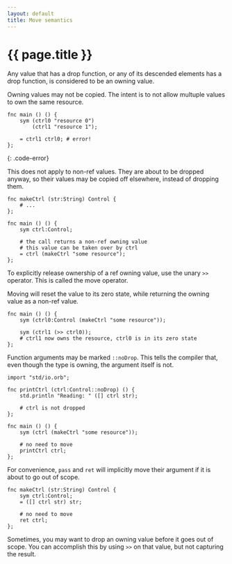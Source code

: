 ```yaml
---
layout: default
title: Move semantics
---
```

# {{ page.title }}

Any value that has a drop function, or any of its descended elements has a drop function, is considered to be an owning value.

Owning values may not be copied. The intent is to not allow multuple values to own the same resource.

```
fnc main () () {
    sym (ctrl0 "resource 0")
        (ctrl1 "resource 1");

    = ctrl1 ctrl0; # error!
};
```
{: .code-error}

This does not apply to non-ref values. They are about to be dropped anyway, so their values may be copied off elsewhere, instead of dropping them.

```
fnc makeCtrl (str:String) Control {
    # ...
};

fnc main () () {
    sym ctrl:Control;

    # the call returns a non-ref owning value
    # this value can be taken over by ctrl
    = ctrl (makeCtrl "some resource");
};
```

To explicitly release ownership of a ref owning value, use the unary `>>` operator. This is called the move operator.

Moving will reset the value to its zero state, while returning the owning value as a non-ref value.

```
fnc main () () {
    sym (ctrl0:Control (makeCtrl "some resource"));

    sym (ctrl1 (>> ctrl0));
    # ctrl1 now owns the resource, ctrl0 is in its zero state
};
```

Function arguments may be marked `::noDrop`. This tells the compiler that, even though the type is owning, the argument itself is not.

```
import "std/io.orb";

fnc printCtrl (ctrl:Control::noDrop) () {
    std.println "Reading: " ([] ctrl str);

    # ctrl is not dropped
};

fnc main () () {
    sym (ctrl (makeCtrl "some resource"));

    # no need to move
    printCtrl ctrl;
};
```

For convenience, `pass` and `ret` will implicitly move their argument if it is about to go out of scope.

```
fnc makeCtrl (str:String) Control {
    sym ctrl:Control;
    = ([] ctrl str) str;

    # no need to move
    ret ctrl;
};
```

Sometimes, you may want to drop an owning value before it goes out of scope. You can accomplish this by using `>>` on that value, but not capturing the result.